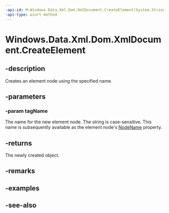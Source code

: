 ```yaml
---
-api-id: M:Windows.Data.Xml.Dom.XmlDocument.CreateElement(System.String)
-api-type: winrt method
---
```


<!-- Method syntax
public Windows.Data.Xml.Dom.XmlElement CreateElement(System.String tagName)
-->

# Windows.Data.Xml.Dom.XmlDocument.CreateElement

## -description
Creates an element node using the specified name.

## -parameters
### -param tagName
The name for the new element node. The string is case-sensitive. This name is subsequently available as the element node's [NodeName](xmlelement_nodename.md) property.

## -returns
The newly created object.

## -remarks

## -examples

## -see-also
